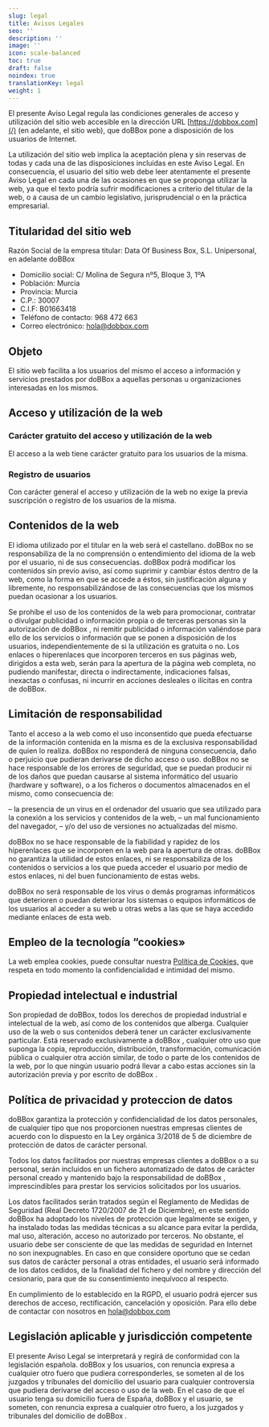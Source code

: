 ```yaml
---
slug: legal
title: Avisos Legales
seo: ''
description: ''
image: ''
icon: scale-balanced
toc: true
draft: false
noindex: true
translationKey: legal
weight: 1
---
```


El presente Aviso Legal regula las condiciones generales de acceso y utilización del sitio web accesible en la dirección URL [https://dobbox.com](/) (en adelante, el sitio web), que doBBox pone a disposición de los usuarios de Internet.

La utilización del sitio web implica la aceptación plena y sin reservas de todas y cada una de las disposiciones incluidas en este Aviso Legal. En consecuencia, el usuario del sitio web debe leer atentamente el presente Aviso Legal en cada una de las ocasiones en que se proponga utilizar la web, ya que el texto podría sufrir modificaciones a criterio del titular de la web, o a causa de un cambio legislativo, jurisprudencial o en la práctica empresarial.

## Titularidad del sitio web

Razón Social de la empresa titular: Data Of Business Box, S.L. Unipersonal, en adelante doBBox

- Domicilio social: C/ Molina de Segura nº5, Bloque 3, 1ºA
- Población: Murcia
- Provincia: Murcia
- C.P.: 30007
- C.I.F: B01663418
- Teléfono de contacto: 968 472 663
- Correo electrónico: hola@dobbox.com

## Objeto

El sitio web facilita a los usuarios del mismo el acceso a información y servicios prestados por doBBox a aquellas personas u organizaciones interesadas en los mismos.

## Acceso y utilización de la web

### Carácter gratuito del acceso y utilización de la web

El acceso a la web tiene carácter gratuito para los usuarios de la misma.

### Registro de usuarios

Con carácter general el acceso y utilización de la web no exige la previa suscripción o registro de los usuarios de la misma.

## Contenidos de la web

El idioma utilizado por el titular en la web será el castellano. doBBox no se responsabiliza de la no comprensión o entendimiento del idioma de la web por el usuario, ni de sus consecuencias.
doBBox podrá modificar los contenidos sin previo aviso, así como suprimir y cambiar éstos dentro de la web, como la forma en que se accede a éstos, sin justificación alguna y libremente, no responsabilizándose de las consecuencias que los mismos puedan ocasionar a los usuarios.

Se prohíbe el uso de los contenidos de la web para promocionar, contratar o divulgar publicidad o información propia o de terceras personas sin la autorización de doBBox , ni remitir publicidad o información valiéndose para ello de los servicios o información que se ponen a disposición de los usuarios, independientemente de si la utilización es gratuita o no.
Los enlaces o hiperenlaces que incorporen terceros en sus páginas web, dirigidos a esta web, serán para la apertura de la página web completa, no pudiendo manifestar, directa o indirectamente, indicaciones falsas, inexactas o confusas, ni incurrir en acciones desleales o ilícitas en contra de doBBox.

## Limitación de responsabilidad

Tanto el acceso a la web como el uso inconsentido que pueda efectuarse de la información contenida en la misma es de la exclusiva responsabilidad de quien lo realiza. doBBox no responderá de ninguna consecuencia, daño o perjuicio que pudieran derivarse de dicho acceso o uso. doBBox no se hace responsable de los errores de seguridad, que se puedan producir ni de los daños que puedan causarse al sistema informático del usuario (hardware y software), o a los ficheros o documentos almacenados en el mismo, como consecuencia de:

– la presencia de un virus en el ordenador del usuario que sea utilizado para la conexión a los servicios y contenidos de la web,
– un mal funcionamiento del navegador,
– y/o del uso de versiones no actualizadas del mismo.

doBBox no se hace responsable de la fiabilidad y rapidez de los hiperenlaces que se incorporen en la web para la apertura de otras. doBBox no garantiza la utilidad de estos enlaces, ni se responsabiliza de los contenidos o servicios a los que pueda acceder el usuario por medio de estos enlaces, ni del buen funcionamiento de estas webs.

doBBox no será responsable de los virus o demás programas informáticos que deterioren o puedan deteriorar los sistemas o equipos informáticos de los usuarios al acceder a su web u otras webs a las que se haya accedido mediante enlaces de esta web.

## Empleo de la tecnología “cookies»

La web emplea cookies, puede consultar nuestra [Política de Cookies,](/cookies/) que respeta en todo momento la confidencialidad e intimidad del mismo.

## Propiedad intelectual e industrial

Son propiedad de doBBox, todos los derechos de propiedad industrial e intelectual de la web, así como de los contenidos que alberga. Cualquier uso de la web o sus contenidos deberá tener un carácter exclusivamente particular. Está reservado exclusivamente a doBBox , cualquier otro uso que suponga la copia, reproducción, distribución, transformación, comunicación pública o cualquier otra acción similar, de todo o parte de los contenidos de la web, por lo que ningún usuario podrá llevar a cabo estas acciones sin la autorización previa y por escrito de doBBox .

## Política de privacidad y proteccion de datos

doBBox garantiza la protección y confidencialidad de los datos personales, de cualquier tipo que nos proporcionen nuestras empresas clientes de acuerdo con lo dispuesto en la Ley orgánica 3/2018 de 5 de diciembre de protección de datos de carácter personal.

Todos los datos facilitados por nuestras empresas clientes a doBBox o a su personal, serán incluidos en un fichero automatizado de datos de carácter personal creado y mantenido bajo la responsabilidad de doBBox , imprescindibles para prestar los servicios solicitados por los usuarios.

Los datos facilitados serán tratados según el Reglamento de Medidas de Seguridad (Real Decreto 1720/2007 de 21 de Diciembre), en este sentido doBBox ha adoptado los niveles de protección que legalmente se exigen, y ha instalado todas las medidas técnicas a su alcance para evitar la perdida, mal uso, alteración, acceso no autorizado por terceros. No obstante, el usuario debe ser consciente de que las medidas de seguridad en Internet no son inexpugnables. En caso en que considere oportuno que se cedan sus datos de carácter personal a otras entidades, el usuario será informado de los datos cedidos, de la finalidad del fichero y del nombre y dirección del cesionario, para que de su consentimiento inequívoco al respecto.

En cumplimiento de lo establecido en la RGPD, el usuario podrá ejercer sus derechos de acceso, rectificación, cancelación y oposición. Para ello debe de contactar con nosotros en hola@dobbox.com

## Legislación aplicable y jurisdicción competente

El presente Aviso Legal se interpretará y regirá de conformidad con la legislación española. doBBox y los usuarios, con renuncia expresa a cualquier otro fuero que pudiera corresponderles, se someten al de los juzgados y tribunales del domicilio del usuario para cualquier controversia que pudiera derivarse del acceso o uso de la web. En el caso de que el usuario tenga su domicilio fuera de España, doBBox y el usuario, se someten, con renuncia expresa a cualquier otro fuero, a los juzgados y tribunales del domicilio de doBBox .
